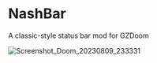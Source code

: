 # NashBar
A classic-style status bar mod for GZDoom

![Screenshot_Doom_20230809_233331](https://github.com/nashmuhandes/nashbar/assets/4926156/a9fdaa1b-7dcb-4dd3-93e9-fc1c67b46d2e)
